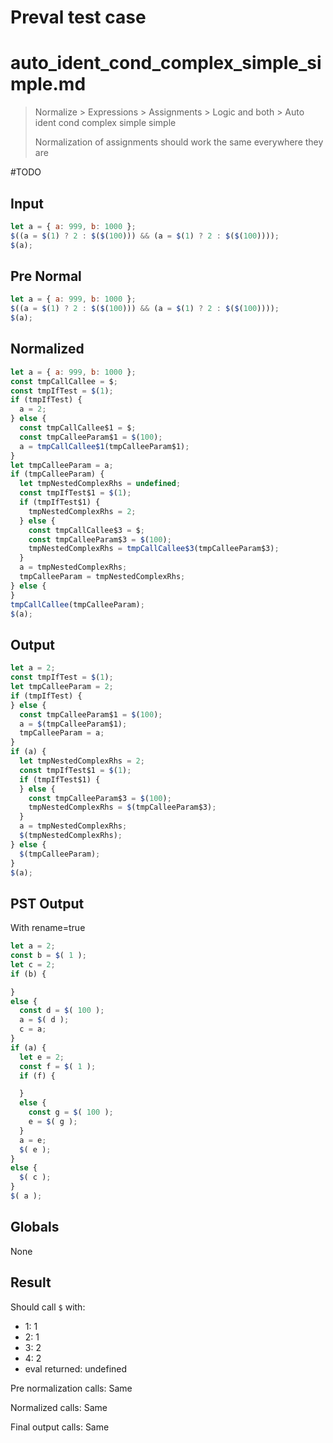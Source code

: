 # Preval test case

# auto_ident_cond_complex_simple_simple.md

> Normalize > Expressions > Assignments > Logic and both > Auto ident cond complex simple simple
>
> Normalization of assignments should work the same everywhere they are

#TODO

## Input

`````js filename=intro
let a = { a: 999, b: 1000 };
$((a = $(1) ? 2 : $($(100))) && (a = $(1) ? 2 : $($(100))));
$(a);
`````

## Pre Normal

`````js filename=intro
let a = { a: 999, b: 1000 };
$((a = $(1) ? 2 : $($(100))) && (a = $(1) ? 2 : $($(100))));
$(a);
`````

## Normalized

`````js filename=intro
let a = { a: 999, b: 1000 };
const tmpCallCallee = $;
const tmpIfTest = $(1);
if (tmpIfTest) {
  a = 2;
} else {
  const tmpCallCallee$1 = $;
  const tmpCalleeParam$1 = $(100);
  a = tmpCallCallee$1(tmpCalleeParam$1);
}
let tmpCalleeParam = a;
if (tmpCalleeParam) {
  let tmpNestedComplexRhs = undefined;
  const tmpIfTest$1 = $(1);
  if (tmpIfTest$1) {
    tmpNestedComplexRhs = 2;
  } else {
    const tmpCallCallee$3 = $;
    const tmpCalleeParam$3 = $(100);
    tmpNestedComplexRhs = tmpCallCallee$3(tmpCalleeParam$3);
  }
  a = tmpNestedComplexRhs;
  tmpCalleeParam = tmpNestedComplexRhs;
} else {
}
tmpCallCallee(tmpCalleeParam);
$(a);
`````

## Output

`````js filename=intro
let a = 2;
const tmpIfTest = $(1);
let tmpCalleeParam = 2;
if (tmpIfTest) {
} else {
  const tmpCalleeParam$1 = $(100);
  a = $(tmpCalleeParam$1);
  tmpCalleeParam = a;
}
if (a) {
  let tmpNestedComplexRhs = 2;
  const tmpIfTest$1 = $(1);
  if (tmpIfTest$1) {
  } else {
    const tmpCalleeParam$3 = $(100);
    tmpNestedComplexRhs = $(tmpCalleeParam$3);
  }
  a = tmpNestedComplexRhs;
  $(tmpNestedComplexRhs);
} else {
  $(tmpCalleeParam);
}
$(a);
`````

## PST Output

With rename=true

`````js filename=intro
let a = 2;
const b = $( 1 );
let c = 2;
if (b) {

}
else {
  const d = $( 100 );
  a = $( d );
  c = a;
}
if (a) {
  let e = 2;
  const f = $( 1 );
  if (f) {

  }
  else {
    const g = $( 100 );
    e = $( g );
  }
  a = e;
  $( e );
}
else {
  $( c );
}
$( a );
`````

## Globals

None

## Result

Should call `$` with:
 - 1: 1
 - 2: 1
 - 3: 2
 - 4: 2
 - eval returned: undefined

Pre normalization calls: Same

Normalized calls: Same

Final output calls: Same
